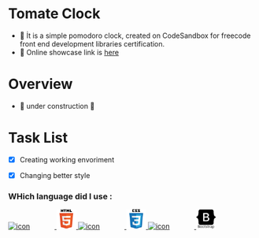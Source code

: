 # Tomate Clock





- 🌱 İt is a simple pomodoro clock, created on CodeSandbox for freecode front end development libraries certification.
- 💬 Online showcase link is <a href="https://tt3wqc.csb.app/" > here<a/>



# Overview
- 🚧 under construction 🚧 


# Task List
- [x] Creating working envoriment 
- [x] Changing better style



<h3 align="left">WHich language did I use :</h3>
<p align="left"> 
 
  <a href="https://reactjs.org/" target="_blank" rel="noreferrer" alt="react"> 
    <img src="https://techstack-generator.vercel.app/react-icon.svg" alt="icon" width="45" style="width: 40px; height: 40px; margin-right: 50px; margin-bottom: 0px;" /> </a> 
  <a href="https://www.w3.org/html/" target="_blank" rel="noreferrer" alt="html"> 
    <img src="https://raw.githubusercontent.com/devicons/devicon/master/icons/html5/html5-original-wordmark.svg" alt="html5" width="40" height="40"/> </a> 
  <a href="https://developer.mozilla.org/en-US/docs/Web/JavaScript" target="_blank" rel="noreferrer" alt="javascript"> 
    <img src="https://techstack-generator.vercel.app/js-icon.svg" alt="icon" width="45" style="width: 40px; height: 40px; margin-right: 50px; margin-bottom: 0px;" /> </a> 
  <a href="https://www.w3schools.com/css/" target="_blank" rel="noreferrer" alt="css3"> 
    <img src="https://raw.githubusercontent.com/devicons/devicon/master/icons/css3/css3-original-wordmark.svg" alt="css3" width="40" height="40"/> </a> 
  <a href="https://sass-lang.com" target="_blank" rel="noreferrer" alt="sass"> 
    <img src="https://techstack-generator.vercel.app/sass-icon.svg" alt="icon" width="45" style="width: 40px; height: 40px; margin-right: 50px; margin-bottom: 0px;" /> </a> 
  <a href="https://getbootstrap.com" target="_blank" rel="noreferrer" alt="bootstrap"> 
    <img src="https://raw.githubusercontent.com/devicons/devicon/master/icons/bootstrap/bootstrap-plain-wordmark.svg" alt="bootstrap" width="40" height="40"/> </a> 
  
</p>
